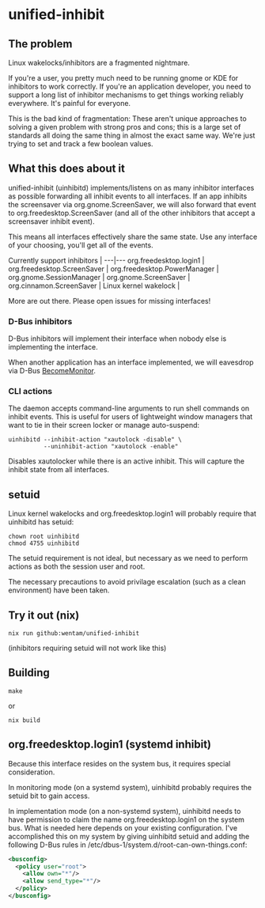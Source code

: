 # unified-inhibit

## The problem

Linux wakelocks/inhibitors are a fragmented nightmare.

If you're a user, you pretty much need to be running gnome or KDE for inhibitors to work correctly.
If you're an application developer, you need to support a long list of inhibitor mechanisms to get
things working reliably everywhere. It's painful for everyone.

This is the bad kind of fragmentation: These aren't unique approaches to solving a given problem
with strong pros and cons; this is a large set of standards all doing the same thing in almost the
exact same way. We're just trying to set and track a few boolean values.

## What this does about it

unified-inhibit (uinhibitd) implements/listens on as many inhibitor interfaces as possible
forwarding all inhibit events to all interfaces. If an app inhibits the screensaver via
org.gnome.ScreenSaver, we will also forward that event to org.freedesktop.ScreenSaver (and all of
the other inhibitors that accept a screensaver inhibit event).

This means all interfaces effectively share the same state. Use any interface of your choosing,
you'll get all of the events.

Currently support inhibitors |
---|---
org.freedesktop.login1 |
org.freedesktop.ScreenSaver |
org.freedesktop.PowerManager |
org.gnome.SessionManager |
org.gnome.ScreenSaver |
org.cinnamon.ScreenSaver |
Linux kernel wakelock |

More are out there. Please open issues for missing interfaces!

### D-Bus inhibitors

D-Bus inhibitors will implement their interface when nobody else is implementing the interface.

When another application has an interface implemented, we will eavesdrop via D-Bus
[BecomeMonitor](https://dbus.freedesktop.org/doc/dbus-specification.html#bus-messages-become-monitor).

### CLI actions

The daemon accepts command-line arguments to run shell commands on inhibit events. This is useful
for users of lightweight window managers that want to tie in their screen locker or manage
auto-suspend:

```
uinhibitd --inhibit-action "xautolock -disable" \
          --uninhibit-action "xautolock -enable"
```

Disables xautolocker while there is an active inhibit. This will capture the inhibit state from all
interfaces.

## setuid

Linux kernel wakelocks and org.freedesktop.login1 will probably require that uinhibitd has setuid:

```shell
chown root uinhibitd
chmod 4755 uinhibitd
```

The setuid requirement is not ideal, but necessary as we need to perform actions as both the session
user and root.

The necessary precautions to avoid privilage escalation (such as a clean environment) have been
taken.

## Try it out (nix)

```
nix run github:wentam/unified-inhibit
```
(inhibitors requiring setuid will not work like this)

## Building

```
make
```
or
```
nix build
```

## org.freedesktop.login1 (systemd inhibit)

Because this interface resides on the system bus, it requires special consideration.

In monitoring mode (on a systemd system), uinhibitd probably requires the setuid bit to gain access.

In implementation mode (on a non-systemd system), uinhibitd needs to have permission to claim the
name org.freedesktop.login1 on the system bus. What is needed here depends on your existing
configuration. I've accomplished this on my system by giving uinhibitd setuid and adding the
following D-Bus rules in /etc/dbus-1/system.d/root-can-own-things.conf:

```xml
<busconfig>
  <policy user="root">
    <allow own="*"/>
    <allow send_type="*"/>
  </policy>
</busconfig>
```
